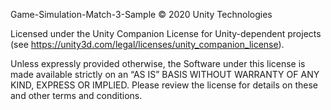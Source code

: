 Game-Simulation-Match-3-Sample © 2020 Unity Technologies

Licensed under the Unity Companion License for Unity-dependent projects (see https://unity3d.com/legal/licenses/unity_companion_license).

Unless expressly provided otherwise, the Software under this license is made available strictly on an “AS IS” BASIS WITHOUT WARRANTY OF ANY KIND, EXPRESS OR IMPLIED. Please review the license for details on these and other terms and conditions.

